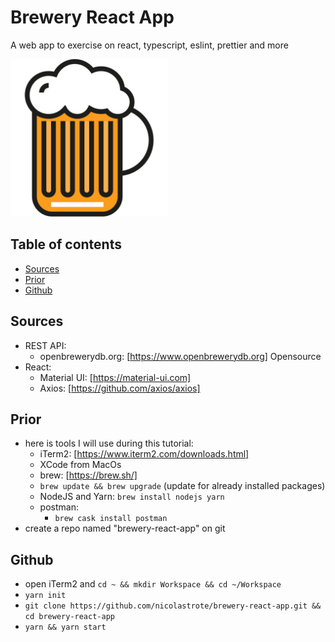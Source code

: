 # Brewery React App

A web app to exercise on react, typescript, eslint, prettier and more

<img src="./public/brewery-react-app.svg" width="50%" alt="svg beer picture">

## Table of contents

- [Sources](#sources)
- [Prior](#prior)
- [Github](#github)

## Sources

- REST API:
  - openbrewerydb.org: [https://www.openbrewerydb.org] Opensource
- React:
  - Material UI: [https://material-ui.com]
  - Axios: [https://github.com/axios/axios]

## Prior

- here is tools I will use during this tutorial:
  - iTerm2: [https://www.iterm2.com/downloads.html]
  - XCode from MacOs
  - brew: [https://brew.sh/]
  - `brew update && brew upgrade` (update for already installed packages)
  - NodeJS and Yarn: `brew install nodejs yarn`
  - postman:
    - `brew cask install postman`
- create a repo named "brewery-react-app" on git

## Github

- open iTerm2 and `cd ~ && mkdir Workspace && cd ~/Workspace`
- `yarn init`
- `git clone https://github.com/nicolastrote/brewery-react-app.git && cd brewery-react-app`
- `yarn && yarn start`
